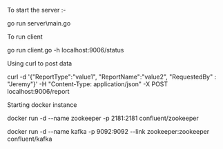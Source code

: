 
To start the server :- 

go run server\main.go

To run client 

go run client.go -h localhost:9006/status

Using curl to post data 

curl -d '{"ReportType":"value1", "ReportName":"value2", "RequestedBy" : "Jeremy"}' -H "Content-Type: application/json" -X POST localhost:9006/report


Starting docker instance 

docker run -d --name zookeeper -p 2181:2181 confluent/zookeeper

docker run -d --name kafka -p 9092:9092 --link zookeeper:zookeeper confluent/kafka


